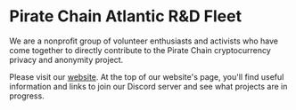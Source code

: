 # Pirate Chain Atlantic R&D Fleet

We are a nonprofit group of volunteer enthusiasts and activists who have come together to directly contribute to the Pirate Chain cryptocurrency privacy and anonymity project.

Please visit our [website](https://atlanticfleet.github.io/atlanticFleet/). At the top of our website's page, you'll find useful information and links to join our Discord server and see what projects are in progress.
